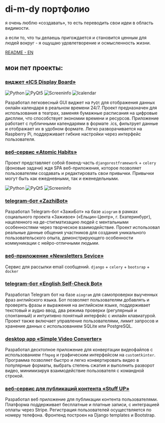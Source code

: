# di-m-dy портфолио

я очень люблю «создавать», то есть переводить свои идеи в область видимости.

а если то, что ты делаешь пригождается и становится ценным для людей вокруг - я ощущаю удовлетворение и осмысленность жизни.

[README - EN](README.md)

## мои пет проекты:

### [виджет «ICS Display Board»](https://github.com/di-m-dy/ics_display_board.git)

![Python](https://img.shields.io/badge/Python-blue)
![PyQt5](https://img.shields.io/badge/PyQt5-blue)
![Screeninfo](https://img.shields.io/badge/Screeninfo-blue)
![Icalendar](https://img.shields.io/badge/Icalendar-blue)

Разработал легковесный GUI виджет на `PyQt` для отображения данных онлайн календаря в реальном времени 24/7. Проект предназначен для использования в театрах, заменяя бумажные расписания на цифровые дисплеи, что способствует экономии времени и ресурсов. Приложение работает с публичными календарями в формате .ics, фильтрует данные и отображает их в удобном формате. Легко разворачивается на Raspberry Pi, поддерживает гибкие настройки через интерфейс пользователя.

### [веб-сервис «Atomic Habits»](https://github.com/di-m-dy/atomic_habits.git)
Проект представляет собой бэкенд-часть `djangorestframework` + `celery` (фоновые задачи) ждя SPA веб-приложения, которое позволяет пользователям создавать и редактировать свои привычки. Привычки могут быть как ежедневными, так и еженедельными.

![Python](https://img.shields.io/badge/Python-blue)
![PyQt5](https://img.shields.io/badge/djangoframework-blue)
![Screeninfo](https://img.shields.io/badge/celery-yellow)


### [telegram-бот «ZazhiBot»](https://github.com/di-m-dy/ZazhiBot_Demo.git)
Разработал Telegram-бот «ЗажиБот» на базе `aiogram` в рамках социального проекта «Заживое» («Ельцин-Центр», г. Екатеринбург), нацеленного на де-стигматизацию людей с ментальными особенностями через творческое взаимодействие. Проект использовал реальные данные общения участников для создания уникального пользовательского опыта, демонстрирующего особенности коммуникации с нейро-отличными людьми.

### [веб-приложение «Newsletters Sevice»](https://github.com/di-m-dy/newsletters-sevice.git)
Сервис для рассылки email сообщений. `django` + `celery` + `bootsrap` + `docker`

### [telegram-бот «English Self-Check Bot»](https://github.com/di-m-dy/EnglishSelfCheck_Bot_demo.git)
Разработал Telegram бот на базе `aiogram` для самопроверки выученных фраз английского языка. Бот позволяет пользователям добавлять и проверять фразы и выражения на английском языке, поддерживает текстовый и аудио ввод, два режима проверки (регулярный и спонтанный) и интуитивно понятный интерфейс с инлайн клавиатурой. Проект также включает управление пользователями, лимит запросов и хранение данных с использованием SQLite или PostgreSQL.

### [desktop app «Simple Video Converter»](https://github.com/di-m-dy/Video_Converter.git)
Разработал десктопное приложение для конвертации видеофайлов с использованием `ffmpeg` и графическим интерфейсом на `customtkinter`. Программа позволяет быстро и легко конвертировать видео в популярные форматы, выбрать степень сжатия и выполнить разворот видео, минимизируя взаимодействие пользователя с командной строкой.

### [веб-сервис для публикаций контента «Stuff UP»](https://gitlab.com/di-m-dy/staff_up.git)
Разработал веб приложение для публикации контента пользователями. Платформа поддерживает бесплатные и платные записи, с интеграцией оплаты через Stripe. Регистрация пользователей осуществляется по номеру телефона. Фронтенд построен на Django templates и Bootstrap.

